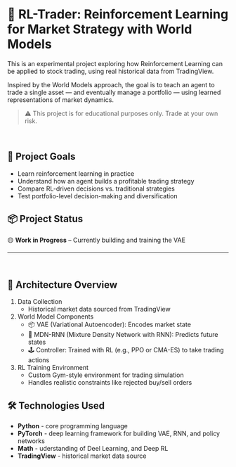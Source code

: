 # 🧠 RL-Trader: Reinforcement Learning for Market Strategy with World Models

This is an experimental project exploring how Reinforcement Learning can be applied to stock trading, using real historical data from TradingView.

Inspired by the World Models approach, the goal is to teach an agent to trade a single asset — and eventually manage a portfolio — using learned representations of market dynamics.

> ⚠️ This project is for educational purposes only. Trade at your own risk.

<br>

## 🚀 Project Goals

- Learn reinforcement learning in practice
- Understand how an agent builds a profitable trading strategy
- Compare RL-driven decisions vs. traditional strategies
- Test portfolio-level decision-making and diversification

## 📦 Project Status

🟡 **Work in Progress** – Currently building and training the VAE

---

<br>

## 🧱 Architecture Overview

1. Data Collection
    - Historical market data sourced from TradingView
2. World Model Components
    - 📦 VAE (Variational Autoencoder): Encodes market state
    - 🔁 MDN-RNN (Mixture Density Network with RNN): Predicts future states
    - 🕹️ Controller: Trained with RL (e.g., PPO or CMA-ES) to take trading actions
3. RL Training Environment
    - Custom Gym-style environment for trading simulation
    - Handles realistic constraints like rejected buy/sell orders

## 🛠️ Technologies Used

- **Python** - core programming language
- **PyTorch** - deep learning framework for building VAE, RNN, and policy networks
- **Math** - uderstanding of Deel Learning, and Deep RL
- **TradingView** - historical market data source
